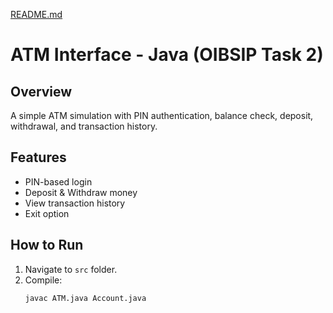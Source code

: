 [README.md](https://github.com/user-attachments/files/21777954/README.md)
# ATM Interface - Java (OIBSIP Task 2)

## Overview
A simple ATM simulation with PIN authentication, balance check, deposit, withdrawal, and transaction history.

## Features
- PIN-based login
- Deposit & Withdraw money
- View transaction history
- Exit option

## How to Run
1. Navigate to `src` folder.
2. Compile:
   ```bash
   javac ATM.java Account.java
